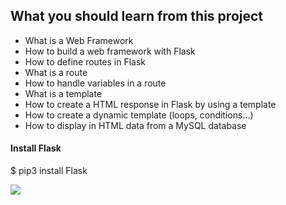 ## What you should learn from this project

* What is a Web Framework
* How to build a web framework with Flask
* How to define routes in Flask
* What is a route
* How to handle variables in a route
* What is a template
* How to create a HTML response in Flask by using a template
* How to create a dynamic template (loops, conditions…)
* How to display in HTML data from a MySQL database

#### Install Flask
$ pip3 install Flask

![](https://s3.amazonaws.com/intranet-projects-files/concepts/74/hbnb_step3.png)
